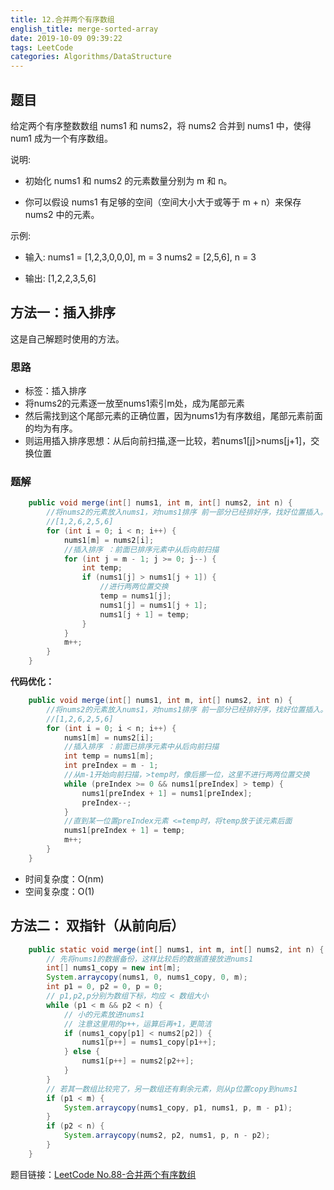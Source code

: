```yaml
---
title: 12.合并两个有序数组
english_title: merge-sorted-array
date: 2019-10-09 09:39:22
tags: LeetCode
categories: Algorithms/DataStructure
---
```


## 题目

给定两个有序整数数组 nums1 和 nums2，将 nums2 合并到 nums1 中，使得 num1 成为一个有序数组。

说明:

* 初始化 nums1 和 nums2 的元素数量分别为 m 和 n。

* 你可以假设 nums1 有足够的空间（空间大小大于或等于 m + n）来保存 nums2 中的元素。

示例:

* 输入:
  nums1 = [1,2,3,0,0,0], m = 3
  nums2 = [2,5,6],       n = 3

* 输出: [1,2,2,3,5,6]

## 方法一：插入排序
这是自己解题时使用的方法。
### 思路
* 标签：插入排序
* 将nums2的元素逐一放至nums1索引m处，成为尾部元素
* 然后需找到这个尾部元素的正确位置，因为nums1为有序数组，尾部元素前面的均为有序。
* 则运用插入排序思想：从后向前扫描,逐一比较，若nums1[j]>nums[j+1]，交换位置
### 题解

```java
    public void merge(int[] nums1, int m, int[] nums2, int n) {
        //将nums2的元素放入nums1，对nums1排序 前一部分已经排好序，找好位置插入。
        //[1,2,6,2,5,6]
        for (int i = 0; i < n; i++) {
            nums1[m] = nums2[i];
            //插入排序 ：前面已排序元素中从后向前扫描
            for (int j = m - 1; j >= 0; j--) {
                int temp;
                if (nums1[j] > nums1[j + 1]) {
                    //进行两两位置交换
                    temp = nums1[j];
                    nums1[j] = nums1[j + 1];
                    nums1[j + 1] = temp;
                }
            }
            m++;
        }
    }
```

**代码优化：**

```java
    public void merge(int[] nums1, int m, int[] nums2, int n) {
        //将nums2的元素放入nums1，对nums1排序 前一部分已经排好序，找好位置插入。
        //[1,2,6,2,5,6]
        for (int i = 0; i < n; i++) {
            nums1[m] = nums2[i];
            //插入排序 ：前面已排序元素中从后向前扫描
            int temp = nums1[m];
            int preIndex = m - 1;
            //从m-1开始向前扫描，>temp时，像后挪一位，这里不进行两两位置交换
            while (preIndex >= 0 && nums1[preIndex] > temp) {
                nums1[preIndex + 1] = nums1[preIndex];
                preIndex--;
            }
            //直到某一位置preIndex元素 <=temp时，将temp放于该元素后面
            nums1[preIndex + 1] = temp;
            m++;
        }
    }
```

* 时间复杂度：O(nm)
* 空间复杂度：O(1)



## 方法二： 双指针（从前向后）

```java
    public static void merge(int[] nums1, int m, int[] nums2, int n) {
        // 先将nums1的数据备份，这样比较后的数据直接放进nums1
        int[] nums1_copy = new int[m];
        System.arraycopy(nums1, 0, nums1_copy, 0, m);
        int p1 = 0, p2 = 0, p = 0;
        // p1,p2,p分别为数组下标，均应 < 数组大小
        while (p1 < m && p2 < n) {
            // 小的元素放进nums1
            // 注意这里用的p++，运算后再+1，更简洁
            if (nums1_copy[p1] < nums2[p2]) {
                nums1[p++] = nums1_copy[p1++];
            } else {
                nums1[p++] = nums2[p2++];
            }
        }
        // 若其一数组比较完了，另一数组还有剩余元素，则从p位置copy到nums1
        if (p1 < m) {
            System.arraycopy(nums1_copy, p1, nums1, p, m - p1);
        }
        if (p2 < n) {
            System.arraycopy(nums2, p2, nums1, p, n - p2);
        }
    }
```



题目链接：[LeetCode No.88-合并两个有序数组](https://leetcode-cn.com/problems/merge-sorted-array)